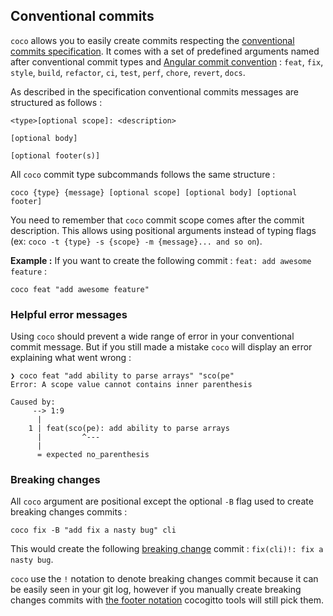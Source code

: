 ## Conventional commits

`coco` allows you to easily create commits respecting the
[conventional commits specification](https://www.conventionalcommits.org/en/v1.0.0/). It comes with a set of predefined
arguments named after conventional commit types and
[Angular commit convention](https://github.com/angular/angular/blob/22b96b9/CONTRIBUTING.md#-commit-message-guidelines)
:  `feat`, `fix`, `style`, `build`, `refactor`, `ci`, `test`, `perf`, `chore`, `revert`, `docs`.

As described in the specification conventional commits messages are structured as follows :

```
<type>[optional scope]: <description>

[optional body]

[optional footer(s)]
```

All `coco` commit type subcommands follows the same structure :

```
coco {type} {message} [optional scope] [optional body] [optional footer]
```

 You need to remember that `coco` commit scope comes after the commit description. 
 This allows using positional arguments instead of typing flags (ex: `coco -t {type} -s {scope} -m {message}... and so on`).

**Example :**
If you want to create the following commit : `feat: add awesome feature` :

```shell script
coco feat "add awesome feature"
```

### Helpful error messages

Using `coco` should prevent a wide range of error in your conventional commit message. But if you still made a mistake
`coco` will display an error explaining what went wrong :

```
❯ coco feat "add ability to parse arrays" "sco(pe"
Error: A scope value cannot contains inner parenthesis

Caused by:
     --> 1:9
      |
    1 | feat(sco(pe): add ability to parse arrays
      |         ^---
      |
      = expected no_parenthesis
```

### Breaking changes

All `coco` argument are positional except the optional `-B` flag used to create breaking changes commits :

```shell script
coco fix -B "add fix a nasty bug" cli
```

This would create the following [breaking change](https://www.conventionalcommits.org/en/v1.0.0/#commit-message-with--to-draw-attention-to-breaking-change)
commit : `fix(cli)!: fix a nasty bug`.

`coco` use the `!` notation to denote breaking changes commit because it can be easily seen in your git log, however if
you manually create breaking changes commits with [the footer notation](https://www.conventionalcommits.org/en/v1.0.0/#commit-message-with-description-and-breaking-change-footer)
cocogitto tools will still pick them.

